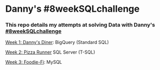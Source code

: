 # Danny's #8weekSQLchallenge

### This repo details my attempts at solving Data with Danny's [#8weekSQLchallenge](https://8weeksqlchallenge.com/)

[Week 1: Danny's Diner](https://github.com/Mubarakbabs/Danny-s-diner-Week1/blob/main/Week%201.md): BigQuery (Standard SQL)

[Week 2: Pizza Runner](https://github.com/Mubarakbabs/SQL-Data-With-Danny-8-week-SQL-Challenge/blob/main/Week%202/Week%202.md) SQL Server (T-SQL)

[Week 3: Foodie-Fi](https://github.com/Mubarakbabs/SQL-Data-With-Danny-8-week-SQL-Challenge/tree/main/Week%203%20): MySQL


